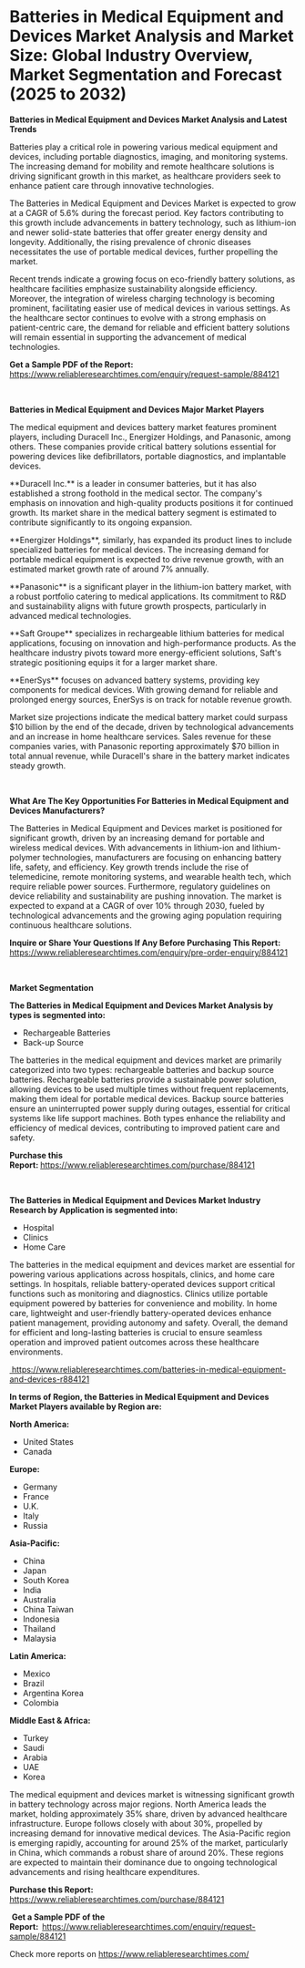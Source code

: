 <p><h1>Batteries in Medical Equipment and Devices Market Analysis and Market Size: Global Industry Overview, Market Segmentation and Forecast (2025 to 2032)</h1></p><p><strong>Batteries in Medical Equipment and Devices Market Analysis and Latest Trends</strong></p>
<p><p>Batteries play a critical role in powering various medical equipment and devices, including portable diagnostics, imaging, and monitoring systems. The increasing demand for mobility and remote healthcare solutions is driving significant growth in this market, as healthcare providers seek to enhance patient care through innovative technologies. </p><p>The Batteries in Medical Equipment and Devices Market is expected to grow at a CAGR of 5.6% during the forecast period. Key factors contributing to this growth include advancements in battery technology, such as lithium-ion and newer solid-state batteries that offer greater energy density and longevity. Additionally, the rising prevalence of chronic diseases necessitates the use of portable medical devices, further propelling the market.</p><p>Recent trends indicate a growing focus on eco-friendly battery solutions, as healthcare facilities emphasize sustainability alongside efficiency. Moreover, the integration of wireless charging technology is becoming prominent, facilitating easier use of medical devices in various settings. As the healthcare sector continues to evolve with a strong emphasis on patient-centric care, the demand for reliable and efficient battery solutions will remain essential in supporting the advancement of medical technologies.</p></p>
<p><strong>Get a Sample PDF of the Report:&nbsp;</strong> <a href="https://www.reliableresearchtimes.com/enquiry/request-sample/884121?utm_campaign=1933&utm_medium=2&utm_source=Github&utm_content=ia&utm_term=14022025&utm_id=batteries-in-medical-equipment-and-devices">https://www.reliableresearchtimes.com/enquiry/request-sample/884121</a></p>
<p>&nbsp;</p>
<p><strong>Batteries in Medical Equipment and Devices Major Market Players</strong></p>
<p><p>The medical equipment and devices battery market features prominent players, including Duracell Inc., Energizer Holdings, and Panasonic, among others. These companies provide critical battery solutions essential for powering devices like defibrillators, portable diagnostics, and implantable devices.</p><p>**Duracell Inc.** is a leader in consumer batteries, but it has also established a strong foothold in the medical sector. The company's emphasis on innovation and high-quality products positions it for continued growth. Its market share in the medical battery segment is estimated to contribute significantly to its ongoing expansion.</p><p>**Energizer Holdings**, similarly, has expanded its product lines to include specialized batteries for medical devices. The increasing demand for portable medical equipment is expected to drive revenue growth, with an estimated market growth rate of around 7% annually.</p><p>**Panasonic** is a significant player in the lithium-ion battery market, with a robust portfolio catering to medical applications. Its commitment to R&D and sustainability aligns with future growth prospects, particularly in advanced medical technologies.</p><p>**Saft Groupe** specializes in rechargeable lithium batteries for medical applications, focusing on innovation and high-performance products. As the healthcare industry pivots toward more energy-efficient solutions, Saft's strategic positioning equips it for a larger market share.</p><p>**EnerSys** focuses on advanced battery systems, providing key components for medical devices. With growing demand for reliable and prolonged energy sources, EnerSys is on track for notable revenue growth.</p><p>Market size projections indicate the medical battery market could surpass $10 billion by the end of the decade, driven by technological advancements and an increase in home healthcare services. Sales revenue for these companies varies, with Panasonic reporting approximately $70 billion in total annual revenue, while Duracell's share in the battery market indicates steady growth.</p></p>
<p>&nbsp;</p>
<p><strong>What Are The Key Opportunities For Batteries in Medical Equipment and Devices Manufacturers?</strong></p>
<p><p>The Batteries in Medical Equipment and Devices market is positioned for significant growth, driven by an increasing demand for portable and wireless medical devices. With advancements in lithium-ion and lithium-polymer technologies, manufacturers are focusing on enhancing battery life, safety, and efficiency. Key growth trends include the rise of telemedicine, remote monitoring systems, and wearable health tech, which require reliable power sources. Furthermore, regulatory guidelines on device reliability and sustainability are pushing innovation. The market is expected to expand at a CAGR of over 10% through 2030, fueled by technological advancements and the growing aging population requiring continuous healthcare solutions.</p></p>
<p><strong>Inquire or Share Your Questions If Any Before Purchasing This Report:</strong> <a href="https://www.reliableresearchtimes.com/enquiry/pre-order-enquiry/884121?utm_campaign=1933&utm_medium=2&utm_source=Github&utm_content=ia&utm_term=14022025&utm_id=batteries-in-medical-equipment-and-devices">https://www.reliableresearchtimes.com/enquiry/pre-order-enquiry/884121</a></p>
<p>&nbsp;</p>
<p><strong>Market Segmentation</strong></p>
<p><strong>The Batteries in Medical Equipment and Devices Market Analysis by types is segmented into:</strong></p>
<p><ul><li>Rechargeable Batteries</li><li>Back-up Source</li></ul></p>
<p><p>The batteries in the medical equipment and devices market are primarily categorized into two types: rechargeable batteries and backup source batteries. Rechargeable batteries provide a sustainable power solution, allowing devices to be used multiple times without frequent replacements, making them ideal for portable medical devices. Backup source batteries ensure an uninterrupted power supply during outages, essential for critical systems like life support machines. Both types enhance the reliability and efficiency of medical devices, contributing to improved patient care and safety.</p></p>
<p><strong>Purchase this Report:&nbsp;</strong><a href="https://www.reliableresearchtimes.com/purchase/884121?utm_campaign=1933&utm_medium=2&utm_source=Github&utm_content=ia&utm_term=14022025&utm_id=batteries-in-medical-equipment-and-devices">https://www.reliableresearchtimes.com/purchase/884121</a></p>
<p>&nbsp;</p>
<p><strong>The Batteries in Medical Equipment and Devices Market Industry Research by Application is segmented into:</strong></p>
<p><ul><li>Hospital</li><li>Clinics</li><li>Home Care</li></ul></p>
<p><p>The batteries in the medical equipment and devices market are essential for powering various applications across hospitals, clinics, and home care settings. In hospitals, reliable battery-operated devices support critical functions such as monitoring and diagnostics. Clinics utilize portable equipment powered by batteries for convenience and mobility. In home care, lightweight and user-friendly battery-operated devices enhance patient management, providing autonomy and safety. Overall, the demand for efficient and long-lasting batteries is crucial to ensure seamless operation and improved patient outcomes across these healthcare environments.</p></p>
<p><a href="https://www.reliableresearchtimes.com/batteries-in-medical-equipment-and-devices-r884121?utm_campaign=1933&utm_medium=2&utm_source=Github&utm_content=ia&utm_term=14022025&utm_id=batteries-in-medical-equipment-and-devices">&nbsp;https://www.reliableresearchtimes.com/batteries-in-medical-equipment-and-devices-r884121</a></p>
<p><strong>In terms of Region, the Batteries in Medical Equipment and Devices Market Players available by Region are:</strong></p>
<p>
    <p> <strong> North America: </strong>
        <ul>
            <li>United States</li>
            <li>Canada</li>
        </ul>
        </p> 
    <p> <strong> Europe: </strong>
        <ul>
            <li>Germany</li>
            <li>France</li>
            <li>U.K.</li>
            <li>Italy</li>
            <li>Russia</li>
        </ul>
        </p> 
    <p> <strong> Asia-Pacific: </strong>
        <ul>
            <li>China</li>
            <li>Japan</li>
            <li>South Korea</li>
            <li>India</li>
            <li>Australia</li>
            <li>China Taiwan</li>
            <li>Indonesia</li>
            <li>Thailand</li>
            <li>Malaysia</li>
        </ul>
        </p> 
    <p> <strong> Latin America: </strong>
        <ul>
            <li>Mexico</li>
            <li>Brazil</li>
            <li>Argentina Korea</li>
            <li>Colombia</li>
        </ul>
        </p> 
    <p> <strong> Middle East & Africa: </strong>
        <ul>
            <li>Turkey</li>
            <li>Saudi</li>
            <li>Arabia</li>
            <li>UAE</li>
            <li>Korea</li>
        </ul>
    </p>
    </p>
<p><p>The medical equipment and devices market is witnessing significant growth in battery technology across major regions. North America leads the market, holding approximately 35% share, driven by advanced healthcare infrastructure. Europe follows closely with about 30%, propelled by increasing demand for innovative medical devices. The Asia-Pacific region is emerging rapidly, accounting for around 25% of the market, particularly in China, which commands a robust share of around 20%. These regions are expected to maintain their dominance due to ongoing technological advancements and rising healthcare expenditures.</p></p>
<p><strong>Purchase this Report: </strong><a href="https://www.reliableresearchtimes.com/purchase/884121?utm_campaign=1933&utm_medium=2&utm_source=Github&utm_content=ia&utm_term=14022025&utm_id=batteries-in-medical-equipment-and-devices">https://www.reliableresearchtimes.com/purchase/884121</a></p>
<p>&nbsp;<strong>Get a Sample PDF of the Report:&nbsp;&nbsp;</strong><a href="https://www.reliableresearchtimes.com/enquiry/request-sample/884121?utm_campaign=1933&utm_medium=2&utm_source=Github&utm_content=ia&utm_term=14022025&utm_id=batteries-in-medical-equipment-and-devices">https://www.reliableresearchtimes.com/enquiry/request-sample/884121</a></p>
<p><strong></strong></p>
<p>Check more reports on <a href="https://www.reliableresearchtimes.com/?utm_campaign=1933&utm_medium=2&utm_source=Github&utm_content=ia&utm_term=14022025&utm_id=batteries-in-medical-equipment-and-devices">https://www.reliableresearchtimes.com/</a></p>
